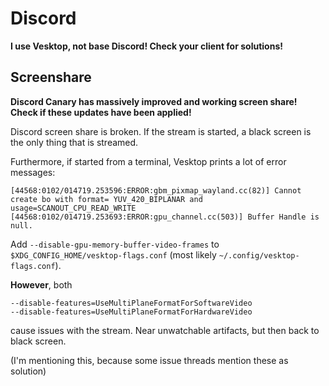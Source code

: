 # Discord

**I use Vesktop, not base Discord! Check your client for solutions!**

## Screenshare

**Discord Canary has massively improved and working screen share! Check if these updates have been applied!**

Discord screen share is broken. If the stream is started, a black screen is the only thing that is streamed.

Furthermore, if started from a terminal, Vesktop prints a lot of error messages:

```
[44568:0102/014719.253596:ERROR:gbm_pixmap_wayland.cc(82)] Cannot create bo with format= YUV_420_BIPLANAR and usage=SCANOUT_CPU_READ_WRITE
[44568:0102/014719.253693:ERROR:gpu_channel.cc(503)] Buffer Handle is null.
```

Add `--disable-gpu-memory-buffer-video-frames` to `$XDG_CONFIG_HOME/vesktop-flags.conf` (most likely `~/.config/vesktop-flags.conf`).

**However**, both

```
--disable-features=UseMultiPlaneFormatForSoftwareVideo
--disable-features=UseMultiPlaneFormatForHardwareVideo
```

cause issues with the stream. Near unwatchable artifacts, but then back to black screen.

(I'm mentioning this, because some issue threads mention these as solution)
